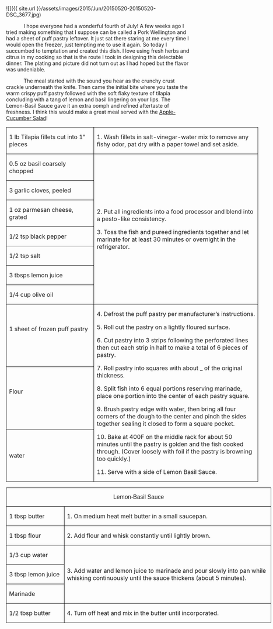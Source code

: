 ![]({{ site.url }}/assets/images/2015/Jun/20150520-20150520-DSC_3677.jpg)

<p style='text-indent:.5in'>I hope everyone had a wonderful fourth of July! A
few weeks ago I tried making something that I suppose can be called a Pork
Wellington and had a sheet of puff pastry leftover. It just sat there staring
at me every time I would open the freezer, just tempting me to use it again. So
today I succumbed to temptation and created this dish. I love using fresh herbs
and citrus in my cooking so that is the route I took in designing this delectable
dinner. The plating and picture did not turn out as I had hoped but the flavor
was undeniable. </p>

<p style='text-indent:.5in'>The
meal started with the sound you hear as the crunchy crust crackle underneath
the knife. Then came the initial bite where you taste the warm crispy puff
pastry followed with the soft flaky texture of tilapia concluding with a
tang of lemon and basil lingering on your lips. The Lemon-Basil Sauce gave it
an extra oomph and refined aftertaste of freshness. I think this would make a
great meal served with the <u>Apple-Cucumber Salad</u>!</p>

<p style='text-indent:.5in'>

<table class=MsoTableGrid border=1 cellspacing=0 cellpadding=0 width=518
 style='width:518.15pt;border-collapse:collapse;border:none'>
 <tr style='height:16.95pt'>
  <td width=176 style='width:2.45in;border:solid windowtext 1.0pt;padding:0in 5.4pt 0in 5.4pt;
  height:16.95pt'>
  <p>1 lb Tilapia fillets cut
  into 1" pieces</p>
  </td>
  <td width=342 style='width:341.75pt;border:solid windowtext 1.0pt;border-left:
  none;padding:0in 5.4pt 0in 5.4pt;height:16.95pt'>
  <p>1. Wash fillets in salt-vinegar-water
  mix to remove any fishy odor, pat dry with a paper towel and set aside.</p>
  </td>
 </tr>
 <tr style='height:16.75pt'>
  <td width=176 style='width:2.45in;border:solid windowtext 1.0pt;border-top:
  none;padding:0in 5.4pt 0in 5.4pt;height:16.75pt'>
  <p>0.5 oz basil coarsely
  chopped</p>
  </td>
  <td width=342 rowspan=7 style='width:341.75pt;border-top:none;border-left:
  none;border-bottom:solid windowtext 1.0pt;border-right:solid windowtext 1.0pt;
  padding:0in 5.4pt 0in 5.4pt;height:16.75pt'>
  <p>2. Put all ingredients
  into a food processor and blend into a pesto-like consistency.</p>
  <p>3. Toss the fish and
  pureed ingredients together and let marinate for at least 30 minutes or
  overnight in the refrigerator.</p>
  </td>
 </tr>
 <tr style='height:16.75pt'>
  <td width=176 style='width:2.45in;border:solid windowtext 1.0pt;border-top:
  none;padding:0in 5.4pt 0in 5.4pt;height:16.75pt'>
  <p>3 garlic cloves, peeled </p>
  </td>
 </tr>
 <tr style='height:16.75pt'>
  <td width=176 style='width:2.45in;border:solid windowtext 1.0pt;border-top:
  none;padding:0in 5.4pt 0in 5.4pt;height:16.75pt'>
  <p>1 oz parmesan cheese, grated</p>
  </td>
 </tr>
 <tr style='height:16.75pt'>
  <td width=176 style='width:2.45in;border:solid windowtext 1.0pt;border-top:
  none;padding:0in 5.4pt 0in 5.4pt;height:16.75pt'>
  <p>1/2 tsp black pepper</p>
  </td>
 </tr>
 <tr style='height:16.75pt'>
  <td width=176 style='width:2.45in;border:solid windowtext 1.0pt;border-top:
  none;padding:0in 5.4pt 0in 5.4pt;height:16.75pt'>
  <p>1/2 tsp salt</p>
  </td>
 </tr>
 <tr style='height:16.75pt'>
  <td width=176 style='width:2.45in;border:solid windowtext 1.0pt;border-top:
  none;padding:0in 5.4pt 0in 5.4pt;height:16.75pt'>
  <p>3 tbsps lemon juice</p>
  </td>
 </tr>
 <tr style='height:16.75pt'>
  <td width=176 style='width:2.45in;border:solid windowtext 1.0pt;border-top:
  none;padding:0in 5.4pt 0in 5.4pt;height:16.75pt'>
  <p>1/4 cup olive oil</p>
  </td>
 </tr>
 <tr style='height:55.85pt'>
  <td width=176 style='width:2.45in;border:solid windowtext 1.0pt;border-top:
  none;padding:0in 5.4pt 0in 5.4pt;height:55.85pt'>
  <p>1 sheet of frozen puff
  pastry</p>
  <p>&nbsp;</p>
  </td>
  <td width=342 rowspan=3 style='width:341.75pt;border-top:none;border-left:
  none;border-bottom:solid windowtext 1.0pt;border-right:solid windowtext 1.0pt;
  padding:0in 5.4pt 0in 5.4pt;height:55.85pt'>
  <p>4. Defrost the puff pastry
  per manufacturer’s instructions.</p>
  <p>5. Roll out the pastry on
  a lightly floured surface.</p>
  <p>6. Cut pastry into 3
  strips following the perforated lines then cut each strip in half to make a
  total of 6 pieces of pastry.</p>
  <p>7. Roll pastry into
  squares with about _ of the original thickness. </p>
  <p>8. Split fish into 6 equal
  portions reserving marinade, place one portion into the center of each pastry
  square.</p>
  <p>9. Brush pastry edge with
  water, then bring all four corners of the dough to the center and pinch the
  sides together sealing it closed to form a square pocket.</p>
  <p>10. Bake at 400F on the
  middle rack for about 50 minutes until the pastry is golden and the fish
  cooked through. (Cover loosely with foil if the pastry is browning too
  quickly.)</p>
  <p>11. Serve with a side of
  Lemon Basil Sauce.</p>
  </td>
 </tr>
 <tr style='height:55.8pt'>
  <td width=176 style='width:2.45in;border:solid windowtext 1.0pt;border-top:
  none;padding:0in 5.4pt 0in 5.4pt;height:55.8pt'>
  <p>Flour</p>
  <p>&nbsp;</p>
  </td>
 </tr>
 <tr style='height:55.8pt'>
  <td width=176 style='width:2.45in;border:solid windowtext 1.0pt;border-top:
  none;padding:0in 5.4pt 0in 5.4pt;height:55.8pt'>
  <p>water</p>
  </td>
 </tr>
</table>

<table class=MsoTableGrid border=1 cellspacing=0 cellpadding=0 width=545
 style='width:545.15pt;border-collapse:collapse;border:none'>
 <tr style='height:19.95pt'>
  <td width=545 colspan=2 style='width:545.15pt;border:solid windowtext 1.0pt;
  padding:0in 5.4pt 0in 5.4pt;height:19.95pt'>
  <p align=center style='text-align:center'><span
  style='font-family:Arial'>Lemon-Basil Sauce</p>
  </td>
 </tr>
 <tr style='height:21.35pt'>
  <td width=111 style='width:110.65pt;border:solid windowtext 1.0pt;border-top:
  none;padding:0in 5.4pt 0in 5.4pt;height:21.35pt'>
  <p>1 tbsp butter</p>
  </td>
  <td width=435 style='width:434.5pt;border-top:none;border-left:none;
  border-bottom:solid windowtext 1.0pt;border-right:solid windowtext 1.0pt;
  padding:0in 5.4pt 0in 5.4pt;height:21.35pt'>
  <p>1. On medium heat melt
  butter in a small saucepan.</p>
  </td>
 </tr>
 <tr style='height:21.35pt'>
  <td width=111 style='width:110.65pt;border:solid windowtext 1.0pt;border-top:
  none;padding:0in 5.4pt 0in 5.4pt;height:21.35pt'>
  <p>1 tbsp flour</p>
  </td>
  <td width=435 style='width:434.5pt;border-top:none;border-left:none;
  border-bottom:solid windowtext 1.0pt;border-right:solid windowtext 1.0pt;
  padding:0in 5.4pt 0in 5.4pt;height:21.35pt'>
  <p>2. Add flour and whisk
  constantly until lightly brown.</p>
  </td>
 </tr>
 <tr style='height:21.35pt'>
  <td width=111 style='width:110.65pt;border:solid windowtext 1.0pt;border-top:
  none;padding:0in 5.4pt 0in 5.4pt;height:21.35pt'>
  <p>1/3 cup water</p>
  </td>
  <td width=435 rowspan=3 style='width:434.5pt;border-top:none;border-left:
  none;border-bottom:solid windowtext 1.0pt;border-right:solid windowtext 1.0pt;
  padding:0in 5.4pt 0in 5.4pt;height:21.35pt'>
  <p>3. Add water and lemon
  juice to marinade and pour slowly into pan while whisking continuously until
  the sauce thickens (about 5 minutes).</p>
  </td>
 </tr>
 <tr style='height:21.35pt'>
  <td width=111 style='width:110.65pt;border:solid windowtext 1.0pt;border-top:
  none;padding:0in 5.4pt 0in 5.4pt;height:21.35pt'>
  <p>3 tbsp lemon juice</p>
  </td>
 </tr>
 <tr style='height:21.35pt'>
  <td width=111 style='width:110.65pt;border:solid windowtext 1.0pt;border-top:
  none;padding:0in 5.4pt 0in 5.4pt;height:21.35pt'>
  <p>Marinade</p>
  </td>
 </tr>
 <tr style='height:22.45pt'>
  <td width=111 style='width:110.65pt;border:solid windowtext 1.0pt;border-top:
  none;padding:0in 5.4pt 0in 5.4pt;height:22.45pt'>
  <p>1/2 tbsp butter</p>
  </td>
  <td width=435 valign=top style='width:434.5pt;border-top:none;border-left:
  none;border-bottom:solid windowtext 1.0pt;border-right:solid windowtext 1.0pt;
  padding:0in 5.4pt 0in 5.4pt;height:22.45pt'>
  <p>4. Turn off heat and mix
  in the butter until incorporated.</p>
  </td>
 </tr>
</table>